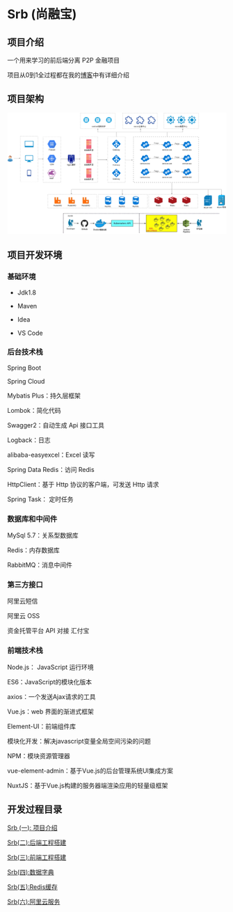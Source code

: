 # Srb (尚融宝)



## 项目介绍

一个用来学习的前后端分离 P2P 金融项目

项目从0到1全过程都在我的[博客](https://frankeleyns.github.io/)中有详细介绍



## 项目架构

![项目架构](./doc/img/SrbArc.png)



## 项目开发环境



### 基础环境
- Jdk1.8

- Maven

- Idea

- VS Code

  


### 后台技术栈
Spring Boot

Spring Cloud

Mybatis Plus：持久层框架

Lombok：简化代码

Swagger2：自动生成 Api 接口工具

Logback：日志

alibaba-easyexcel：Excel 读写

Spring Data Redis：访问 Redis

HttpClient：基于 Http 协议的客户端，可发送 Http 请求

Spring Task： 定时任务




### 数据库和中间件

MySql 5.7：关系型数据库

Redis：内存数据库

RabbitMQ：消息中间件



### 第三方接口

阿里云短信

阿里云 OSS

资金托管平台 API 对接 汇付宝



### 前端技术栈

Node.js： JavaScript 运行环境

ES6：JavaScript的模块化版本

axios：一个发送Ajax请求的工具

Vue.js：web 界面的渐进式框架

Element-UI：前端组件库

模块化开发：解决javascript变量全局空间污染的问题

NPM：模块资源管理器

vue-element-admin：基于Vue.js的后台管理系统UI集成方案

NuxtJS：基于Vue.js构建的服务器端渲染应用的轻量级框架



## 开发过程目录

[Srb (一): 项目介绍](https://frankeleyns.github.io/2022/01/22/Srb-1-%E9%A1%B9%E7%9B%AE%E4%BB%8B%E7%BB%8D/)

[Srb(二):后端工程搭建](https://frankeleyns.github.io/2022/02/03/Srb-2-%E5%90%8E%E7%AB%AF%E5%B7%A5%E7%A8%8B%E6%90%AD%E5%BB%BA/)

[Srb(三):前端工程搭建](https://frankeleyns.github.io/2022/02/07/Srb-3-%E5%89%8D%E7%AB%AF%E5%B7%A5%E7%A8%8B%E6%90%AD%E5%BB%BA/#Srb-%E4%B8%89-%E5%89%8D%E7%AB%AF%E5%B7%A5%E7%A8%8B%E6%90%AD%E5%BB%BA)

[Srb(四):数据字典](https://frankeleyns.github.io/2022/02/08/Srb-4-%E6%95%B0%E6%8D%AE%E5%AD%97%E5%85%B8/#04-%E6%95%B0%E6%8D%AE%E5%AD%97%E5%85%B8%E5%88%97%E8%A1%A8%E5%B1%95%E7%A4%BA)

[Srb(五):Redis缓存](https://frankeleyns.github.io/2022/02/10/Srb-5-Redis%E7%BC%93%E5%AD%98/)

[Srb(六):阿里云服务](https://frankeleyns.github.io/2022/02/11/Srb-6-%E9%98%BF%E9%87%8C%E4%BA%91%E6%9C%8D%E5%8A%A1/)

